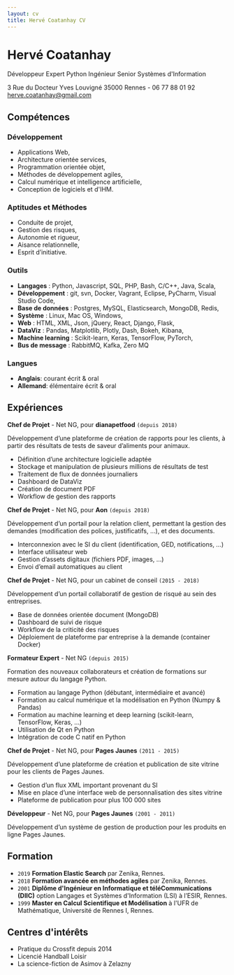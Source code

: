 ```yaml
---
layout: cv
title: Hervé Coatanhay CV
---
```

# Hervé Coatanhay

Développeur Expert Python
Ingénieur Senior Systèmes d'Information

3 Rue du Docteur Yves Louvigné
35000 Rennes - 06 77 88 01 92
herve.coatanhay@gmail.com

## Compétences

### Développement

- Applications Web,
- Architecture orientée services,
- Programmation orientée objet,
- Méthodes de développement agiles,
- Calcul numérique et intelligence artificielle,
- Conception de logiciels et d'IHM.

### Aptitudes et Méthodes

- Conduite de projet,
- Gestion des risques,
- Autonomie et rigueur,
- Aisance relationnelle,
- Esprit d’initiative.

### Outils

- __Langages__ : Python, Javascript, SQL, PHP, Bash, C/C++, Java, Scala,
- __Développement__ : git, svn, Docker, Vagrant, Eclipse, PyCharm, Visual Studio Code,
- __Base de données__ : Postgres, MySQL, Elasticsearch, MongoDB, Redis,
- __Système__ : Linux, Mac OS, Windows,	
- __Web__ : HTML, XML, Json, jQuery, React, Django, Flask,
- __DataViz__ : Pandas, Matplotlib, Plotly, Dash, Bokeh, Kibana,
- __Machine learning__ : Scikit-learn, Keras, TensorFlow, PyTorch,
- __Bus de message__ : RabbitMQ, Kafka, Zero MQ

### Langues

- __Anglais__: courant écrit & oral
- __Allemand__: élémentaire écrit & oral 

## Expériences

__Chef de Projet__ - Net NG, pour __dianapetfood__
`(depuis 2018)`

Développement d’une plateforme de création de rapports pour les clients, à partir des résultats de tests de saveur d’aliments pour animaux. 
- Définition d’une architecture logicielle adaptée
- Stockage et manipulation de plusieurs millions de résultats de test
- Traitement de flux de données journaliers
- Dashboard de DataViz
- Création de document PDF
- Workflow de gestion des rapports

__Chef de Projet__ - Net NG, pour __Aon__
`(depuis 2018)`

Développement d’un portail pour la relation client, permettant la gestion des demandes (modification des polices, justificatifs, …), et des documents.
- Interconnexion avec le SI du client (identification, GED, notifications, …)
- Interface utilisateur web
- Gestion d’assets digitaux (fichiers PDF, images, …)
- Envoi d’email automatiques au client

__Chef de Projet__ - Net NG, pour un cabinet de conseil
`(2015 - 2018)`

Développement d’un portail collaboratif de gestion de risqué au sein des entreprises.
- Base de données orientée document (MongoDB)
- Dashboard de suivi de risque
- Workflow de la criticité des risques
- Déploiement de plateforme par entreprise à la demande (container Docker)

__Formateur Expert__ - Net NG
`(depuis 2015)`

Formation des nouveaux collaborateurs et création de formations sur mesure autour du langage Python.
- Formation au langage Python (débutant, intermédiaire et avancé)
- Formation au calcul numérique et la modélisation en Python (Numpy & Pandas)
- Formation au machine learning et deep learning (scikit-learn, TensorFlow, Keras, …)
- Utilisation de Qt en Python
- Intégration de code C natif en Python

__Chef de Projet__ - Net NG, pour __Pages Jaunes__
`(2011 - 2015)`

Développement d’une plateforme de création et publication de site vitrine pour les clients de Pages Jaunes.
- Gestion d’un flux XML important provenant du SI
- Mise en place d’une interface web de personnalisation des sites vitrine
- Plateforme de publication pour plus 100 000 sites

__Développeur__ - Net NG, pour __Pages Jaunes__
`(2001 - 2011)`

Développement d’un système de gestion de production pour les produits en ligne Pages Jaunes.

## Formation

- `2019` __Formation Elastic Search__
par Zenika, Rennes.
- `2018` __Formation avancée en méthodes agiles__
par Zenika, Rennes.
- `2001` __Diplôme d'Ingénieur en Informatique et téléCommunications (DIIC)__
option Langages et Systèmes d'Information (LSI)
à l’ESIR, Rennes.
- `1999` __Master en Calcul Scientifique et Modélisation__
à l'UFR de Mathématique, Université de Rennes I, Rennes.

## Centres d'intérêts

- Pratique du Crossfit depuis 2014
- Licencié Handball Loisir
- La science-fiction de Asimov à Zelazny
